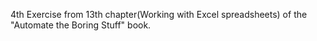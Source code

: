 4th Exercise from 13th chapter(Working with Excel spreadsheets) of the "Automate the Boring Stuff" book.
